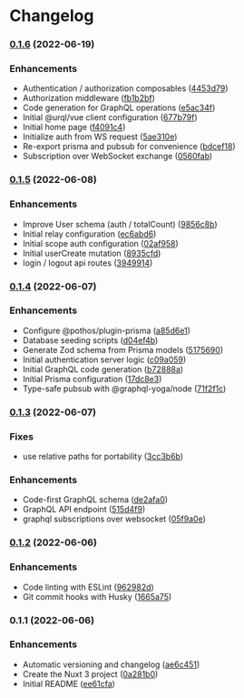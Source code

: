 # Changelog

### [0.1.6](https://github.com/lewebsimple/nuxt3-prisma-graphql/compare/0.1.5...0.1.6) (2022-06-19)


### Enhancements

* Authentication / authorization composables ([4453d79](https://github.com/lewebsimple/nuxt3-prisma-graphql/commit/4453d79ee8cae34ae8f02d068cc6efc240993a62))
* Authorization middleware ([fb1b2bf](https://github.com/lewebsimple/nuxt3-prisma-graphql/commit/fb1b2bf2eadf874f712b2fcafdee1dc75442d7a1))
* Code generation for GraphQL operations ([e5ac34f](https://github.com/lewebsimple/nuxt3-prisma-graphql/commit/e5ac34f2e9cd5e135834c2f860b1f1c19a48abb7))
* Initial @urql/vue client configuration ([677b79f](https://github.com/lewebsimple/nuxt3-prisma-graphql/commit/677b79f40b4a68aab6a8b95b44b7d1c2b8ca52d9))
* Initial home page ([f4091c4](https://github.com/lewebsimple/nuxt3-prisma-graphql/commit/f4091c45eb6d6bcd8efe8ffa5adb80094bef41b3))
* Initialize auth from WS request ([5ae310e](https://github.com/lewebsimple/nuxt3-prisma-graphql/commit/5ae310e0f1a5b3c95f0285a23f8773b414582392))
* Re-export prisma and pubsub for convenience ([bdcef18](https://github.com/lewebsimple/nuxt3-prisma-graphql/commit/bdcef18f85e425f567bc47514fd21734e662df25))
* Subscription over WebSocket exchange ([0560fab](https://github.com/lewebsimple/nuxt3-prisma-graphql/commit/0560fab5cfd62d47b4919d22d8a5cd1822e83df6))

### [0.1.5](https://github.com/lewebsimple/nuxt3-prisma-graphql/compare/0.1.4...0.1.5) (2022-06-08)


### Enhancements

* Improve User schema (auth / totalCount) ([9856c8b](https://github.com/lewebsimple/nuxt3-prisma-graphql/commit/9856c8b3501e4a042a5352df006f7fc75638dc28))
* Initial relay configuration ([ec6abd6](https://github.com/lewebsimple/nuxt3-prisma-graphql/commit/ec6abd65c4f6e8f29eb4caa43c9e197959ba719e))
* Initial scope auth configuration ([02af958](https://github.com/lewebsimple/nuxt3-prisma-graphql/commit/02af9585883891776b8c7aa4c38b42748e1d55ec))
* Initial userCreate mutation ([8935cfd](https://github.com/lewebsimple/nuxt3-prisma-graphql/commit/8935cfdd273d9ac913ec123b6185c46c2b6a5f26))
* login / logout api routes ([3949914](https://github.com/lewebsimple/nuxt3-prisma-graphql/commit/39499140140b84ae0c5c77073d6718cfe053ad4b))

### [0.1.4](https://github.com/lewebsimple/nuxt3-prisma-graphql/compare/0.1.3...0.1.4) (2022-06-07)


### Enhancements

* Configure @pothos/plugin-prisma ([a85d6e1](https://github.com/lewebsimple/nuxt3-prisma-graphql/commit/a85d6e1ce7275f1d4912e63f219bdc8dd68fe10a))
* Database seeding scripts ([d04ef4b](https://github.com/lewebsimple/nuxt3-prisma-graphql/commit/d04ef4be2eb39a7a4c4c3262f23934683b22c14e))
* Generate Zod schema from Prisma models ([5175690](https://github.com/lewebsimple/nuxt3-prisma-graphql/commit/5175690dbf06f7caeaf62f7002068555fb30a8e3))
* Initial authentication server logic ([c09a059](https://github.com/lewebsimple/nuxt3-prisma-graphql/commit/c09a0592bcd6879dad0e56655a57a1fe193e2dce))
* Initial GraphQL code generation ([b72888a](https://github.com/lewebsimple/nuxt3-prisma-graphql/commit/b72888a2c38ac4e753cc3ec4d5aecb7a66654d60))
* Initial Prisma configuration ([17dc8e3](https://github.com/lewebsimple/nuxt3-prisma-graphql/commit/17dc8e34d5b0e309f1c99559b033ce2547237e41))
* Type-safe pubsub with @graphql-yoga/node ([71f2f1c](https://github.com/lewebsimple/nuxt3-prisma-graphql/commit/71f2f1c8a8e9d90f5594edc460f411b0a29f4bdc))

### [0.1.3](https://github.com/lewebsimple/nuxt3-prisma-graphql/compare/0.1.2...0.1.3) (2022-06-07)


### Fixes

* use relative paths for portability ([3cc3b6b](https://github.com/lewebsimple/nuxt3-prisma-graphql/commit/3cc3b6b8bcbcbb75c049faaa55983b007d535d81))


### Enhancements

* Code-first GraphQL schema ([de2afa0](https://github.com/lewebsimple/nuxt3-prisma-graphql/commit/de2afa0f97b83e4a3d0334b45029263ab8ede2f7))
* GraphQL API endpoint ([515d4f9](https://github.com/lewebsimple/nuxt3-prisma-graphql/commit/515d4f9aadc1594f3398265fca50d13eb21e7c2d))
* graphql subscriptions over websocket ([05f9a0e](https://github.com/lewebsimple/nuxt3-prisma-graphql/commit/05f9a0e17339ecba2e923c7b5027084ba81f1be9))

### [0.1.2](https://github.com/lewebsimple/nuxt3-prisma-graphql/compare/0.1.1...0.1.2) (2022-06-06)


### Enhancements

* Code linting with ESLint ([962982d](https://github.com/lewebsimple/nuxt3-prisma-graphql/commit/962982d4cc73a6642f9a75433af375542a5e11d4))
* Git commit hooks with Husky ([1665a75](https://github.com/lewebsimple/nuxt3-prisma-graphql/commit/1665a75495fefd3e627d3cabe3a14b104297c060))

### 0.1.1 (2022-06-06)


### Enhancements

* Automatic versioning and changelog ([ae6c451](https://github.com/lewebsimple/nuxt3-prisma-graphql/commit/ae6c451648d9f0fb72e83e29dd525adcf243f563))
* Create the Nuxt 3 project ([0a281b0](https://github.com/lewebsimple/nuxt3-prisma-graphql/commit/0a281b096d783212b3d80712b37add744030f1df))
* Initial README ([ee61cfa](https://github.com/lewebsimple/nuxt3-prisma-graphql/commit/ee61cfa7baff67dd0f3c53f98db042ad7cb48750))